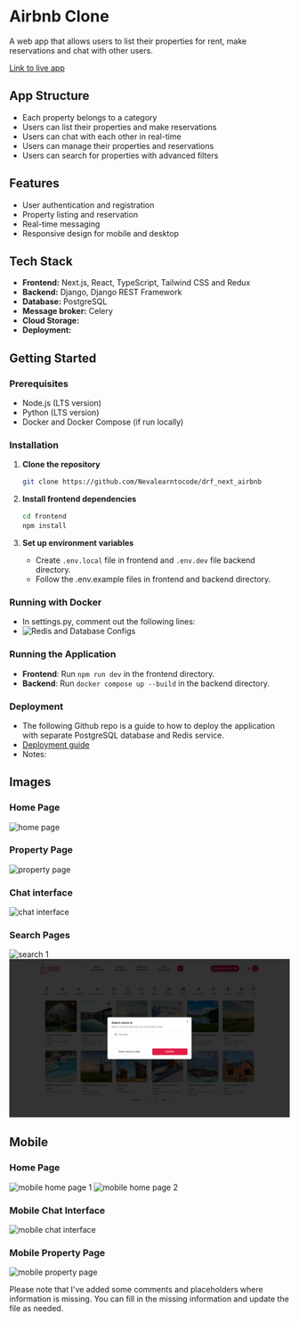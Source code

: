 # Airbnb Clone

A web app that allows users to list their properties for rent, make reservations and chat with other users.

[Link to live app](#)

## App Structure

- Each property belongs to a category
- Users can list their properties and make reservations
- Users can chat with each other in real-time
- Users can manage their properties and reservations
- Users can search for properties with advanced filters

## Features

- User authentication and registration
- Property listing and reservation
- Real-time messaging
- Responsive design for mobile and desktop

## Tech Stack

- **Frontend:** Next.js, React, TypeScript, Tailwind CSS and Redux
- **Backend:** Django, Django REST Framework
- **Database:** PostgreSQL
- **Message broker:** Celery
- **Cloud Storage:** 
- **Deployment:** 

## Getting Started

### Prerequisites

- Node.js (LTS version)
- Python (LTS version)
- Docker and Docker Compose (if run locally)

### Installation

1. **Clone the repository**
    ```bash
    git clone https://github.com/Nevalearntocode/drf_next_airbnb
    ```

2. **Install frontend dependencies**
    ```bash
    cd frontend
    npm install
    ```

3. **Set up environment variables**
    - Create `.env.local` file in frontend and `.env.dev` file backend directory.
    - Follow the .env.example files in frontend and backend directory.

### Running with Docker

- In settings.py, comment out the following lines: 
- ![Redis and Database Configs](/images/redis-and-database-configs.png)

### Running the Application

- **Frontend**: Run `npm run dev` in the frontend directory.
- **Backend**: Run `docker compose up --build` in the backend directory.

### Deployment

- The following Github repo is a guide to how to deploy the application with separate PostgreSQL database and Redis service.
- [Deployment guide](#)
- Notes: 

## Images

### Home Page
![home page](/images/home-page.png)

### Property Page
![property page](/images/property-page.png)

### Chat interface
![chat interface](/images/chat-interface.png)

### Search Pages
![search 1](/images/search.png)
![search 2](/images/search-2.png)

## Mobile

### Home Page
![mobile home page 1](/images/mobile-home-page.png)
![mobile home page 2](/images/mobile-home-page-2.png)

### Mobile Chat Interface
![mobile chat interface](/images/mobile-chat-interface.png)

### Mobile Property Page
![mobile property page](/images/mobile-property-page.png)

Please note that I've added some comments and placeholders where information is missing. You can fill in the missing information and update the file as needed.